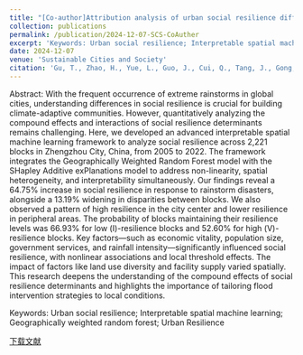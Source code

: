 ```yaml
---
title: "[Co-author]Attribution analysis of urban social resilience differences under rainstorm disaster impact: Insights from interpretable spatial machine learning framework"
collection: publications
permalink: /publication/2024-12-07-SCS-CoAuther
excerpt: 'Keywords: Urban social resilience; Interpretable spatial machine learning; Geographically weighted random forest; Urban Resilience'
date: 2024-12-07
venue: 'Sustainable Cities and Society'
citation: 'Gu, T., Zhao, H., Yue, L., Guo, J., Cui, Q., Tang, J., Gong, Z., Zhao, P., 2024. Attribution analysis of urban social resilience differences under rainstorm disaster impact: Insights from interpretable spatial machine learning framework. Sustainable Cities and Society 106029. https://doi.org/10.1016/j.scs.2024.106029'
---
```

Abstract: With the frequent occurrence of extreme rainstorms in global cities, understanding differences in social resilience is crucial for building climate-adaptive communities. However, quantitatively analyzing the compound effects and interactions of social resilience determinants remains challenging. Here, we developed an advanced interpretable spatial machine learning framework to analyze social resilience across 2,221 blocks in Zhengzhou City, China, from 2005 to 2022. The framework integrates the Geographically Weighted Random Forest model with the SHapley Additive exPlanations model to address non-linearity, spatial heterogeneity, and interpretability simultaneously. Our findings reveal a 64.75% increase in social resilience in response to rainstorm disasters, alongside a 13.19% widening in disparities between blocks. We also observed a pattern of high resilience in the city center and lower resilience in peripheral areas. The probability of blocks maintaining their resilience levels was 66.93% for low (Ⅰ)-resilience blocks and 52.60% for high (Ⅴ)-resilience blocks. Key factors—such as economic vitality, population size, government services, and rainfall intensity—significantly influenced social resilience, with nonlinear associations and local threshold effects. The impact of factors like land use diversity and facility supply varied spatially. This research deepens the understanding of the compound effects of social resilience determinants and highlights the importance of tailoring flood intervention strategies to local conditions.

Keywords: Urban social resilience; Interpretable spatial machine learning; Geographically weighted random forest; Urban Resilience

[下载文献](https://doi.org/10.1016/j.scs.2024.106029)
